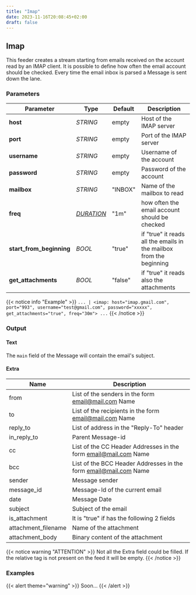 ```yaml
---
title: "Imap"
date: 2023-11-16T20:08:45+02:00
draft: false
---
```


## Imap

This feeder creates a stream starting from emails received on the account read by an IMAP client. It is possible to define how often the email account should be checked.
Every time the email inbox is parsed a Message is sent down the lane. 

### Parameters

| Parameter                | Type                                                     | Default | Description                                                                                    |
|--------------------------|----------------------------------------------------------|---------|---------------------------------------------------------------------|
| **host**                 | _STRING_                                                 | empty   | Host of the IMAP server                                             |
| **port**                 | _STRING_                                                 | empty   | Port of the IMAP server                                             |
| **username**             | _STRING_                                                 | empty   | Username of the account                                             |
| **password**             | _STRING_                                                 | empty   | Password of the account                                             |
| **mailbox**              | _STRING_                                                 | "INBOX" | Name of the mailbox to read                                         |
| **freq**                 | _[DURATION](https://golang.org/pkg/time/#ParseDuration)_ | "1m"    | how often the email account should be checked                       |
| **start_from_beginning** | _BOOL_                                                   | "true"  | if "true" it reads all the emails in the mailbox from the beginning |
| **get_attachments**      | _BOOL_                                                   | "false" | if "true" it reads also the attachments                             |
 
{{< notice info "Example" >}} 
`... | <imap: host="imap.gmail.com", port="993", username="test@gmail.com", password="xxxxx", get_attachments="true", freq="30m"> ...`
{{< /notice >}}

### Output

#### Text

The `main` field of the Message will contain the email's subject.

#### Extra

| Name               | Description                                                        |
|--------------------|--------------------------------------------------------------------|
| from               | List of the senders in the form <email@mail.com> Name              |
| to                 | List of the recipients in the form <email@mail.com> Name           |
| reply_to           | List of address in the "Reply-To" header                           |
| in_reply_to        | Parent Message-id                                                  |
| cc                 | List of the CC Header Addresses in the form <email@mail.com> Name  |
| bcc                | List of the BCC Header Addresses in the form <email@mail.com> Name |
| sender             | Message sender                                                     |
| message_id         | Message-Id of the current email                                    |
| date               | Message Date                                                       |
| subject            | Subject of the email                                               |
| is_attachment      | It is "true" if has the following 2 fields                         |
| attachment_filename| Name of the attachment                                             |
| attachment_body    | Binary content of the attachment                                   |

{{< notice warning "ATTENTION" >}} 
Not all the Extra field could be filled. If the relative tag is not present on the feed it will be empty.
{{< /notice >}}

### Examples

{{< alert theme="warning" >}}
Soon...
{{< /alert >}} 